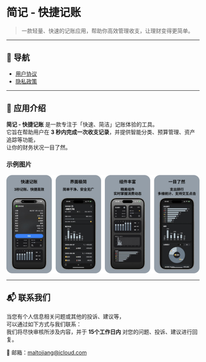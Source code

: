 # 简记 - 快捷记账

> 一款轻量、快速的记账应用，帮助你高效管理收支，让理财变得更简单。

---

## 🧭 导航

- [用户协议](term.md)
- [隐私政策](privacy.md)

---

## 📱 应用介绍

**简记 - 快捷记账** 是一款专注于「快速、简洁」记账体验的工具。  
它旨在帮助用户在 **3 秒内完成一次收支记录**，并提供智能分类、预算管理、资产追踪等功能，  
让你的财务状况一目了然。

### 示例图片
![](snapkoin_intro.jpg) 

---

## 📬 联系我们

当您有个人信息相关问题或其他的投诉、建议等，  
可以通过如下方式与我们联系：  
我们将尽快审核所涉及内容，并于 **15个工作日内** 对您的问题、投诉、建议进行回复。

📧 邮箱：[maltojiang@icloud.com](mailto:maltojiang@gmail.com)